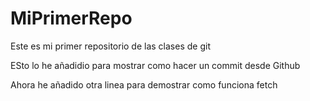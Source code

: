 # MiPrimerRepo
Este es mi primer repositorio de las clases de git

ESto lo he añadidio para mostrar como hacer un commit desde Github

Ahora he añadido otra linea para demostrar como funciona fetch
